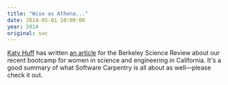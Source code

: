 ```yaml
---
title: "Wise as Athena..."
date: 2014-05-01 10:00:00
year: 2014
original: swc
---
```

<p>
  <a href="{{site.baseurl}}/team/#huff.k">Katy Huff</a>
  has written <a href="http://sciencereview.berkeley.edu/wise-athena-swifter-hermes/">an article</a>
  for the Berkeley Science Review
  about our recent bootcamp for women in science and engineering in California.
  It's a good summary of what Software Carpentry is all about as well&mdash;please
  check it out.
</p>

